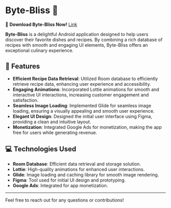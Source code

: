 # Byte-Bliss 🍲

📲 **Download Byte-Bliss Now!**
[Link](https://drive.google.com/drive/folders/1Sui9VgBRUI449AnCktajHQk3j8-VgArl?usp=sharing)

**Byte-Bliss** is a delightful Android application designed to help users discover their favorite dishes and recipes. By combining a rich database of recipes with smooth and engaging UI elements, Byte-Bliss offers an exceptional culinary experience.

## 🌟 Features

- **Efficient Recipe Data Retrieval**: Utilized Room database to efficiently retrieve recipe data, enhancing user experience and accessibility.
- **Engaging Animations**: Incorporated Lottie animations for smooth and interactive UI interactions, increasing customer engagement and satisfaction.
- **Seamless Image Loading**: Implemented Glide for seamless image loading, ensuring a visually appealing and smooth user experience.
- **Elegant UI Design**: Designed the initial user interface using Figma, providing a clean and intuitive layout.
- **Monetization**: Integrated Google Ads for monetization, making the app free for users while generating revenue.

## 💻 Technologies Used

- **Room Database**: Efficient data retrieval and storage solution.
- **Lottie**: High-quality animations for enhanced user interactions.
- **Glide**: Image loading and caching library for smooth image rendering.
- **Figma**: Tool used for initial UI design and prototyping.
- **Google Ads**: Integrated for app monetization.

---


Feel free to reach out for any questions or contributions!
